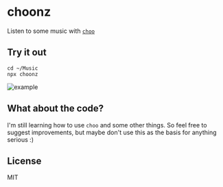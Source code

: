 # choonz

Listen to some music with [`choo`](https://github.com/choojs/choo)

## Try it out

```
cd ~/Music
npx choonz
```

![example](https://user-images.githubusercontent.com/36711/35025803-b6bf165c-fb9b-11e7-9f02-85b9f9ce8f19.png)

## What about the code?

I'm still learning how to use `choo` and some other things. So feel free to suggest improvements, but maybe don't use this as the basis for anything serious :)

## License

MIT
